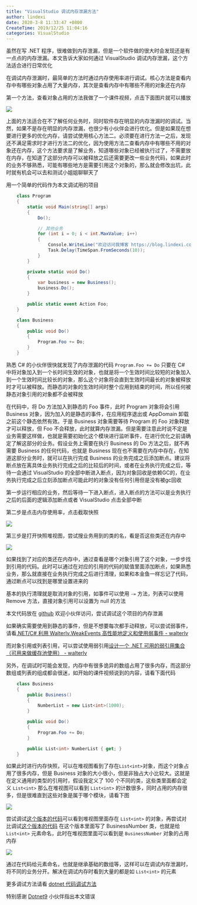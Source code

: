 ```yaml
---
title: "VisualStudio 调试内存泄漏方法"
author: lindexi
date: 2020-3-8 11:33:47 +0800
CreateTime: 2019/12/25 11:04:16
categories: VisualStudio
---
```


虽然在写 .NET 程序，很难做到内存泄漏，但是一个软件做的很大时会发现还是有一点点的内存泄漏。本文告诉大家如何通过 VisualStudio 调试内存泄漏，这个方法适合进行日常优化

<!--more-->


<!-- CreateTime:2019/12/25 11:04:16 -->

<!-- 发布 -->

在调试内存泄漏时，最简单的方法时通过内存使用率进行调试。核心方法是查看内存中有哪些对象占用了大量内存，其次是查看内存中有哪些不用的对象还在内存

第一个方法，查看对象占用的方法我做了一个课件视频，点击下面图片就可以播放

<!-- ![](image/dotnet 代码调试方法/dotnet 代码调试方法19.png) -->

[![](http://image.acmx.xyz/lindexi%2F2019107124436606)](https://r302.cc/B0mV0z)

上面的方法适合在不了解任何业务时，同时软件存在明显的内存泄漏时的调试。当然，如果不是存在明显的内存泄漏，也很少有小伙伴会进行优化。但是如果现在想要进行更多的优化内存，请尝试使用核心方法二。必须要在进行方法一之后，发现还不满足需求时才进行方法二的优化，因为使用方法二查看内存中有哪些不用的对象还在内存，这个方法要求是了解业务，知道哪些对象已经被执行过了，不需要放在内存，在知道了这部分内存可以被释放之后还需要更改一些业务代码，如果此时的业务不够熟悉，可能有哪些地方是需要引用这个对象的，那么就会修改出坑，此时就有机会可以去和测试小姐姐聊聊天了

用一个简单的代码作为本文调试用的项目

```csharp
    class Program
    {
        static void Main(string[] args)
        {
            Do();

            // 其他业务
            for (int i = 0; i < int.MaxValue; i++)
            {
                Console.WriteLine("欢迎访问我博客 https://blog.lindexi.com 里面有大量 UWP WPF 博客");
                Task.Delay(TimeSpan.FromSeconds(10));
            }
        }

        private static void Do()
        {
            var business = new Business();
            business.Do();
        }

        public static event Action Foo;
    }

    class Business
    {
        public void Do()
        {
            Program.Foo += Do;
        }
    }
```

熟悉 C# 的小伙伴很快就发现了内存泄漏的代码 `Program.Foo += Do` 只要在 C# 中将对象加入到一个长时间生效的对象，也就是将一个生效时间比较短的对象加入到一个生效时间比较长的对象，那么这个对象将会直到生效时间最长的对象被释放时才可以被释放。而静态的对象的生效时间时整个应用到结束的时间，所以任何被静态对象引用的对象都不会被释放

在代码中，将 Do 方法加入到静态的 Foo 事件，此时 Program 对象将会引用 Business 对象，因为加入的是静态的事件，在应用程序退出或 AppDomain 卸载之前这个静态依然有效。于是 Business 对象需要等待 Program 的 Foo 对象释放才可以释放，但 Foo 不会释放，此时就算内存泄漏。但是需要注意此时说不定是业务需要这样做，也就是需要初始化这个模块进行监听事件，在进行优化之前请确定了解这部分的业务。假设业务上需要在执行 Business 的 Do 方法之后，就不再需要 Business 的任何代码，也就是 Business 现在也不需要在内存中存在，在知道这部分业务时，就可以在执行完成 Business 的业务完成之后添加断点。建议将断点放在离具体业务执行完成之后的比较后的时间，或者在业务执行完成之后，等待一会通过 VisualStudio 的全部中断进入断点，因为对象回收是依赖GC的，在业务执行完成之后立刻添加断点可能此时的对象没有任何引用但是没有被gc回收

第一步运行相应的业务，然后等待一下进入断点，进入断点的方法可以是业务执行之后的后面的逻辑添加断点或者 VisualStudio 点击全部中断

第二步是点击内存使用率，点击截取快照

<!-- ![](image/VisualStudio 调试内存泄漏方法/VisualStudio 调试内存泄漏方法1.png) -->

![](http://image.acmx.xyz/lindexi%2F20191222117326649.jpg)

第三步是打开快照堆视图，尝试搜业务用到的类的名，看是否这些类还在内存中

<!-- ![](image/VisualStudio 调试内存泄漏方法/VisualStudio 调试内存泄漏方法0.png) -->

![](http://image.acmx.xyz/lindexi%2F20191222931578405.jpg)

如果找到了对应的类还在内存中，通过查看是哪个对象引用了这个对象，一步步找到引用的代码。此时可以通过在对应的引用的代码的赋值里面添加断点，如果熟悉业务，那么就直接在业务执行完成之后进行清理，如果和本金鱼一样忘记了代码，通过断点可以找到是哪里设置进来的

基本的执行清理就是取消对象的引用，如事件可以使用 `-=` 方法，列表可以使用 Remove 方法，直接对象引用可以设置为 null 的方法

本文代码放在 [github](https://github.com/lindexi/lindexi_gd/blob/6ff4a837575e693034167440af4dd0e02e016676/YelayqurnereDolibaikaycu/) 欢迎小伙伴访问，尝试调试这个项目的内存泄漏

如果确实需要使用到静态的事件，但是不想要每次都手动释放，可以尝试弱事件，请看[.NET/C# 利用 Walterlv.WeakEvents 高性能地定义和使用弱事件 - walterlv](https://blog.walterlv.com/post/implement-custom-dotnet-weak-event.html)

而对象引用或列表引用，可以尝试使用弱引用[设计一个 .NET 可用的弱引用集合（可用来做缓存池使用） - walterlv](https://blog.walterlv.com/post/dotnet-weak-collection.html)

另外，在调试时可能会发现，内存中有很多诡异的数组占用了很多内存，而这部分数组或列表的组成都会很迷，如开始的课件视频说到的内容，请看下面代码

```csharp
    class Business
    {
        public Business()
        {
            NumberList = new List<int>(1000);
        }

        public void Do()
        {
            Program.Foo += Do;
        }

        public List<int> NumberList { get; }
    }
```

如果此时进行内存快照，可以在堆视图看到了存在`List<int>`对象，而这个对象占用了很多内存，但是 Business 对象的大小很小，但是非独占大小比较大。这就是在定义通用的类型的引用时，假设我定义了 100 个不同的类，这些类里面都会定义 `List<int>` 那么在堆视图可以看到 `List<int>` 的计数很多，同时占用的内存很多，但是很难直到这些对象是属于哪个模块，请看下图 

<!-- ![](image/VisualStudio 调试内存泄漏方法/VisualStudio 调试内存泄漏方法2.png) -->

![](https://i.loli.net/2019/12/22/U3Zi4zDXJdmTsrQ.jpg)

尝试调试[这个版本的代码](https://github.com/lindexi/lindexi_gd/blob/82f407cd197753537e4b199f5b20dd81f33a08dd/YelayqurnereDolibaikaycu/)可以看到堆视图里面存在 `List<int>` 的对象，再尝试对比调试[这个版本的代码](https://github.com/lindexi/lindexi_gd/blob/1a79da53d0479df692feed40d6ae4ab9e5218855/YelayqurnereDolibaikaycu/) 在这个版本里面写了 BusinessNumber 类，也就是给 `List<int>` 元素命名，此时在堆视图里面可以看到是 `BusinessNumber` 对象的占用内存

<!-- ![](image/VisualStudio 调试内存泄漏方法/VisualStudio 调试内存泄漏方法3.png) -->

![](http://image.acmx.xyz/lindexi%2F201912221129524520.jpg)

通过在代码给元素命名，也就是继承基础的数组等，这样可以在调试内存泄漏时，将不同的业务分开。解决在调试内存时看到大量的都是如 `List<int>` 的元素

更多调试方法请看 [dotnet 代码调试方法](https://blog.lindexi.com/post/dotnet-%E4%BB%A3%E7%A0%81%E8%B0%83%E8%AF%95%E6%96%B9%E6%B3%95.html)

特别感谢 [Dotnet9](https://dotnet9.com/ ) 小伙伴指出本文错误

